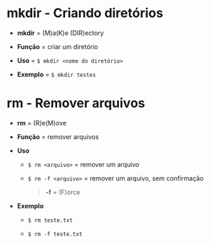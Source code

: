 # mkdir - Criando diretórios

* **mkdir** = (M)a(K)e (DIR)ectory

* **Função** = criar um diretório

* **Uso** = `$ mkdir <nome do diretório>`

* **Exemplo** = `$ mkdir testes`

# rm - Remover arquivos

* **rm** = (R)e(M)ove

* **Função** = remover arquivos

* **Uso** 
  
  * `$ rm <arquivo>` = remover um arquivo

  * `$ rm -f <arquivo>` = remover um arquivo, sem confirmação

    > **-f** = (F)orce

* **Exemplo**

  * `$ rm teste.txt`

  * `$ rm -f teste.txt`

